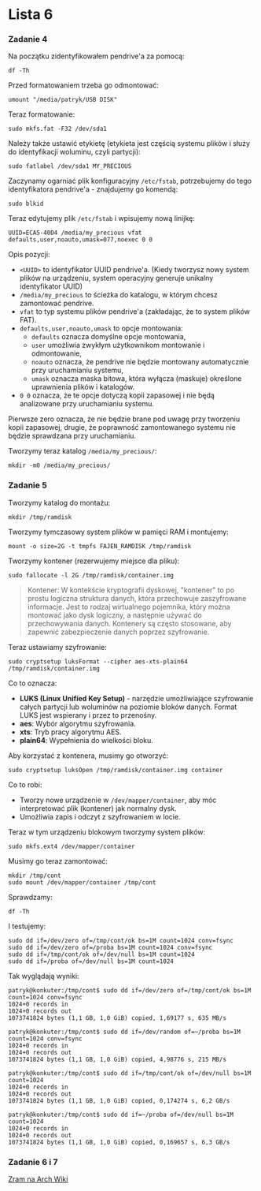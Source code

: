 # Lista 6

### Zadanie 4

Na początku zidentyfikowałem pendrive'a za pomocą:

```
df -Th
```

Przed formatowaniem trzeba go odmontować:

```
umount "/media/patryk/USB DISK"
```

Teraz formatowanie:

```
sudo mkfs.fat -F32 /dev/sda1
```

Należy także ustawić etykietę (etykieta jest częścią systemu plików i służy do identyfikacji woluminu, czyli partycji):

```
sudo fatlabel /dev/sda1 MY_PRECIOUS
```

Zaczynamy ogarniać plik konfiguracyjny `/etc/fstab`, potrzebujemy do tego identyfikatora pendrive'a - znajdujemy go komendą:

```
sudo blkid
```

Teraz edytujemy plik `/etc/fstab` i wpisujemy nową linijkę:

```
UUID=ECA5-40D4 /media/my_precious vfat defaults,user,noauto,umask=077,noexec 0 0
```

Opis pozycji:
- `<UUID>` to identyfikator UUID pendrive'a.
  (Kiedy tworzysz nowy system plików na urządzeniu, system operacyjny generuje unikalny identyfikator UUID)
- `/media/my_precious` to ścieżka do katalogu, w którym chcesz zamontować pendrive.
- `vfat` to typ systemu plików pendrive'a (zakładając, że to system plików FAT).
- `defaults,user,noauto,umask` to opcje montowania:
  - `defaults` oznacza domyślne opcje montowania,
  - `user` umożliwia zwykłym użytkownikom montowanie i odmontowanie,
  - `noauto` oznacza, że pendrive nie będzie montowany automatycznie przy uruchamianiu systemu,
  - `umask` oznacza maska bitowa, która wyłącza (maskuje) określone uprawnienia plików i katalogów.
- `0 0` oznacza, że te opcje dotyczą kopii zapasowej i nie będą analizowane przy uruchamianiu systemu.

Pierwsze zero oznacza, że nie będzie brane pod uwagę przy tworzeniu kopii zapasowej, drugie, że poprawność zamontowanego systemu nie będzie sprawdzana przy uruchamianiu.

Tworzymy teraz katalog `/media/my_precious/`:

```
mkdir -m0 /media/my_precious/
```


### Zadanie 5

Tworzymy katalog do montażu:

```
mkdir /tmp/ramdisk
```

Tworzymy tymczasowy system plików w pamięci RAM i montujemy:

```
mount -o size=2G -t tmpfs FAJEN_RAMDISK /tmp/ramdisk
```

Tworzymy kontener (rezerwujemy miejsce dla pliku):

```
sudo fallocate -l 2G /tmp/ramdisk/container.img
```

> Kontener: W kontekście kryptografii dyskowej, "kontener" to po prostu logiczna struktura danych, która przechowuje zaszyfrowane informacje. Jest to rodzaj wirtualnego pojemnika, który można montować jako dysk logiczny, a następnie używać do przechowywania danych. Kontenery są często stosowane, aby zapewnić zabezpieczenie danych poprzez szyfrowanie.

Teraz ustawiamy szyfrowanie:

```
sudo cryptsetup luksFormat --cipher aes-xts-plain64 /tmp/ramdisk/container.img
```

Co to oznacza:
- **LUKS (Linux Unified Key Setup)** - narzędzie umożliwiające szyfrowanie całych partycji lub woluminów na poziomie bloków danych. Format LUKS jest wspierany i przez to przenośny.
- **aes**: Wybór algorytmu szyfrowania.
- **xts**: Tryb pracy algorytmu AES.
- **plain64**: Wypełnienia do wielkości bloku.

Aby korzystać z kontenera, musimy go otworzyć:

```
sudo cryptsetup luksOpen /tmp/ramdisk/container.img container
```

Co to robi:
- Tworzy nowe urządzenie w `/dev/mapper/container`, aby móc interpretować plik (kontener) jak normalny dysk.
- Umożliwia zapis i odczyt z szyfrowaniem w locie.

Teraz w tym urządzeniu blokowym tworzymy system plików:

```
sudo mkfs.ext4 /dev/mapper/container
```

Musimy go teraz zamontować:

```
mkdir /tmp/cont
sudo mount /dev/mapper/container /tmp/cont
```

Sprawdzamy:

```
df -Th
```

I testujemy:

```
sudo dd if=/dev/zero of=/tmp/cont/ok bs=1M count=1024 conv=fsync
sudo dd if=/dev/zero of=/proba bs=1M count=1024 conv=fsync
sudo dd if=/tmp/cont/ok of=/dev/null bs=1M count=1024
sudo dd if=/proba of=/dev/null bs=1M count=1024
```

Tak wyglądają wyniki:

```
patryk@konkuter:/tmp/cont$ sudo dd if=/dev/zero of=/tmp/cont/ok bs=1M count=1024 conv=fsync
1024+0 records in
1024+0 records out
1073741824 bytes (1,1 GB, 1,0 GiB) copied, 1,69177 s, 635 MB/s

patryk@konkuter:/tmp/cont$ sudo dd if=/dev/random of=~/proba bs=1M count=1024 conv=fsync
1024+0 records in
1024+0 records out
1073741824 bytes (1,1 GB, 1,0 GiB) copied, 4,98776 s, 215 MB/s

patryk@konkuter:/tmp/cont$ sudo dd if=/tmp/cont/ok of=/dev/null bs=1M count=1024
1024+0 records in
1024+0 records out
1073741824 bytes (1,1 GB, 1,0 GiB) copied, 0,174274 s, 6,2 GB/s

patryk@konkuter:/tmp/cont$ sudo dd if=~/proba of=/dev/null bs=1M count=1024
1024+0 records in
1024+0 records out
1073741824 bytes (1,1 GB, 1,0 GiB) copied, 0,169657 s, 6,3 GB/s
```


### Zadanie 6 i 7

[Zram na Arch Wiki](https://wiki.archlinux.org/title/Zram)

